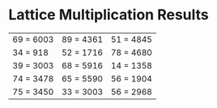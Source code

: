 # Lattice Multiplication Results

|   |   |   |
|---|---|---|
| 69 = 6003 | 89 = 4361 | 51 = 4845 |
| 34 = 918 | 52 = 1716 | 78 = 4680 |
| 39 = 3003 | 68 = 5916 | 14 = 1358 |
| 74 = 3478 | 65 = 5590 | 56 = 1904 |
| 75 = 3450 | 33 = 3003 | 56 = 2968 |

